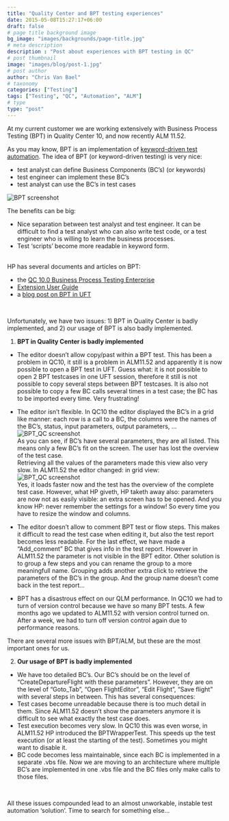 ```yaml
---
title: "Quality Center and BPT testing experiences"
date: 2015-05-08T15:27:17+06:00
draft: false
# page title background image
bg_image: "images/backgrounds/page-title.jpg"
# meta description
description : "Post about experiences with BPT testing in QC"
# post thumbnail
image: "images/blog/post-1.jpg"
# post author
author: "Chris Van Bael"
# taxonomy
categories: ["Testing"]
tags: ["Testing", "QC", "Automation", "ALM"]
# type
type: "post"
---
```




At my current customer we are working extensively with Business Process Testing (BPT) in Quality Center 10, and now recently ALM 11.52.

As you may know, BPT is an implementation of [keyword-driven test automation](http://en.wikipedia.org/wiki/Keyword-driven_testing).  The idea of BPT (or keyword-driven testing) is very nice:

* test analyst can define Business Components (BC’s) (or keywords)
* test engineer can implement these BC’s
* test analyst can use the BC’s in test cases  

![BPT screenshot](/images/blog/20150508/bpt.png#center)

The benefits can be big:

* Nice separation between test analyst and test engineer.  It can be difficult to find a test analyst who can also write test code, or a test engineer who is willing to learn the business processes.
* Test ‘scripts’ become more readable in keyword form.  
&nbsp;

HP has several documents and articles on BPT:

* the [QC 10.0 Business Process Testing Enterprise](https://hpln.hp.com/node/13290/attachment)
* [Extension User Guide](https://hpln.hp.com/node/13290/attachment)  
* a [blog post on BPT in UFT](http://h30499.www3.hp.com/t5/The-Future-of-Testing-Blog/HP-Business-Process-Testing-has-never-been-easier-Introducing/ba-p/6622852)

&nbsp;

Unfortunately, we have two issues: 1) BPT in Quality Center is badly implemented, and 2) our usage of BPT is also badly implemented.  
1. **BPT in Quality Center is badly implemented**

* The editor doesn’t allow copy/past within a BPT test. This has been a problem in QC10, it still is a problem in ALM11.52 and apparently it is now possible to open a BPT test in UFT.  Guess what: it is not possible to open 2 BPT testcases in one UFT session, therefore it still is not possible to copy several steps between BPT testcases.  It is also not possible to copy a few BC calls several times in a test case; the BC has to be imported every time.  Very frustrating!
* The editor isn’t flexible.  In QC10 the editor displayed the BC’s in a grid like manner: each row is a call to a BC, the columns were the names of the BC’s, status, input parameters, output parameters, …  
![BPT_QC screenshot](/images/blog/20150508/bpt_qc.png#center)  
As you can see, if BC’s have several parameters, they are all listed. This means only a few BC’s fit on the screen.  The user has lost the overview of the test case.  
Retrieving all the values of the parameters made this view also very slow.
In ALM11.52 the editor changed: in grid view:
    ![BPT_QC screenshot](/images/blog/20150508/bpt_qc.png#center)  
Yes, it loads faster now and the test has the overview of the complete test case. However, what HP giveth, HP taketh away also: parameters are now not as easily visible: an extra screen has to be opened.  And you know HP: never remember the settings for a window! So every time you have to resize the window and columns.

* The editor doesn’t allow to comment BPT test or flow steps. This makes it difficult to read the test case when editing it, but also the test report becomes less readable. For the last effect, we have made a “Add_comment” BC that gives info in the test report.  However in ALM11.52 the parameter is not visible in the BPT editor. Other solution is to group a few steps and you can rename the group to a more meaningfull name.  Grouping adds another extra click to retrieve the parameters of the BC’s in the group.  And the group name doesn’t come back in the test report…
* BPT has a disastrous effect on our QLM performance.  In QC10 we had to turn of version control because we have so many BPT tests.  A few months ago we updated to ALM11.52 with version control turned on.  After a week, we had to turn off version control again due to performance reasons.

There are several more issues with BPT/ALM, but these are the most important ones for us.  

2. **Our usage of BPT is badly implemented**

* We have too detailed BC’s.  Our BC’s should be on the level of “CreateDepartureFlight with these parameters”.  However, they are on the level of “Goto_Tab”, “Open FlightEditor”, “Edit Flight”, “Save flight” with several steps in between.  This has several consequences:
 * Test cases become unreadable because there is too much detail in them. Since ALM11.52 doesn’t show the parameters anymore it is difficult to see what exactly the test case does.
 * Test execution becomes very slow. In QC10 this was even worse, in ALM11.52 HP introduced the BPTWrapperTest.  This speeds up the test execution (or at least the starting of the test). Sometimes you might want to disable it.
 * BC code becomes less maintainable, since each BC is implemented in a separate .vbs file. Now we are moving to an architecture where multiple BC’s are implemented in one .vbs file and the BC files only make calls to those files.    

&nbsp;

All these issues compounded lead to an almost unworkable, instable test automation ‘solution’.  Time to search for something else…
